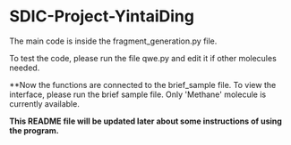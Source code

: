 # SDIC-Project-YintaiDing
The main code is inside the fragment_generation.py file.

To test the code, please run the file qwe.py and edit it if other molecules needed.

**Now the functions are connected to the brief_sample file. To view the interface, please run the brief sample file. Only 'Methane' molecule is currently available.

**This README file will be updated later about some instructions of using the program.**
